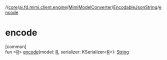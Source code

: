 //[core](../../../../index.md)/[ai.fd.mimi.client.engine](../../index.md)/[MimiModelConverter](../index.md)/[EncodableJsonString](index.md)/[encode](encode.md)

# encode

[common]\
fun &lt;[R](encode.md)&gt; [encode](encode.md)(model: [R](encode.md), serializer: KSerializer&lt;[R](encode.md)&gt;): [String](https://kotlinlang.org/api/core/kotlin-stdlib/kotlin/-string/index.html)
